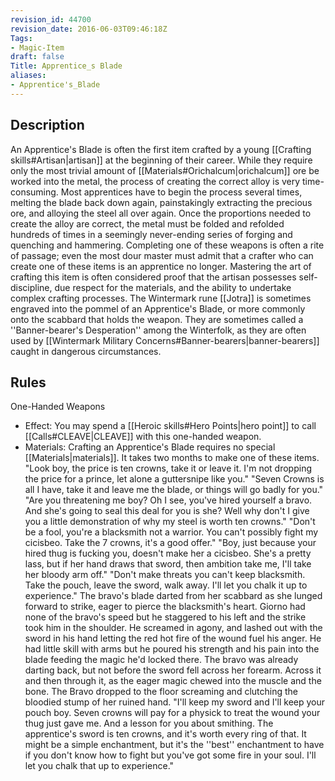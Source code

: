 ```yaml
---
revision_id: 44700
revision_date: 2016-06-03T09:46:18Z
Tags:
- Magic-Item
draft: false
Title: Apprentice_s Blade
aliases:
- Apprentice's_Blade
---
```

## Description
An Apprentice's Blade is often the first item crafted by a young [[Crafting skills#Artisan|artisan]] at the beginning of their career. While they require only the most trivial amount of [[Materials#Orichalcum|orichalcum]] ore be worked into the metal, the process of creating the correct alloy is very time-consuming. Most apprentices have to begin the process several times, melting the blade back down again, painstakingly extracting the precious ore, and alloying the steel all over again. Once the proportions needed to create the alloy are correct, the metal must be folded and refolded hundreds of times in a seemingly never-ending series of forging and quenching and hammering. 
Completing one of these weapons is often a rite of passage; even the most dour master must admit that a crafter who can create one of these items is an apprentice no longer. Mastering the art of crafting this item is often considered proof that the artisan possesses self-discipline, due respect for the materials, and the ability to undertake complex crafting processes.
The Wintermark rune [[Jotra]] is sometimes engraved into the pommel of an Apprentice's Blade, or more commonly onto the scabbard that holds the weapon. They are sometimes called a ''Banner-bearer's Desperation'' among the Winterfolk, as they are often used by [[Wintermark Military Concerns#Banner-bearers|banner-bearers]] caught in dangerous circumstances.
## Rules
One-Handed Weapons
* Effect: You may spend a [[Heroic skills#Hero Points|hero point]] to call [[Calls#CLEAVE|CLEAVE]] with this one-handed weapon.
* Materials: Crafting an Apprentice's Blade requires no special [[Materials|materials]]. It takes two months to make one of these items.
"Look boy, the price is ten crowns, take it or leave it. I'm not dropping the price for a prince, let alone a guttersnipe like you."
"Seven Crowns is all I have, take it and leave me the blade, or things will go badly for you."
"Are you threatening me boy? Oh I see, you've hired yourself a bravo. And she's going to seal this deal for you is she? Well why don't I give you a little demonstration of why my steel is worth ten crowns."
"Don't be a fool, you're a blacksmith not a warrior. You can't possibly fight my cicisbeo. Take the 7 crowns, it's a good offer."
"Boy, just because your hired thug is fucking you, doesn't make her a cicisbeo. She's a pretty lass, but if her hand draws that sword, then ambition take me, I'll take her bloody arm off."
"Don't make threats you can't keep blacksmith. Take the pouch, leave the sword, walk away. I'll let you chalk it up to experience."
The bravo's blade darted from her scabbard as she lunged forward to strike, eager to pierce the blacksmith's heart. Giorno had none of the bravo's speed but he staggered to his left and the strike took him in the shoulder. He screamed in agony, and lashed out with the sword in his hand letting the red hot fire of the wound fuel his anger. He had little skill with arms but he poured his strength and his pain into the blade feeding the magic he'd locked there. The bravo was already darting back, but not before the sword fell across her forearm. Across it and then through it, as the eager magic chewed into the muscle and the bone. The Bravo dropped to the floor screaming and clutching the bloodied stump of her ruined hand.
"I'll keep my sword and I'll keep your pouch boy. Seven crowns will pay for a physick to treat the wound your thug just gave me. And a lesson for you about smithing. The apprentice's sword is ten crowns, and it's worth every ring of that. It might be a simple enchantment, but it's the ''best'' enchantment to have if you don't know how to fight but you've got some fire in your soul. I'll let you chalk that up to experience."